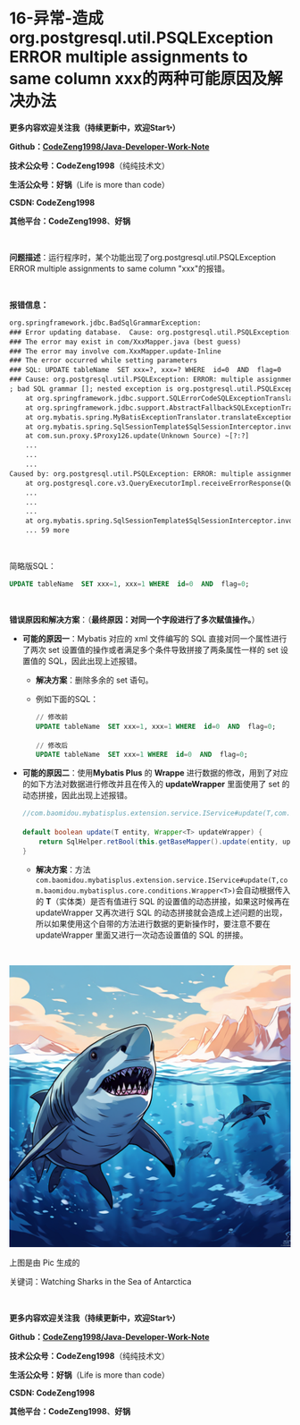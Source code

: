 # 16-异常-造成org.postgresql.util.PSQLException ERROR multiple assignments to same column xxx的两种可能原因及解决办法



**更多内容欢迎关注我（持续更新中，欢迎Star✨）**

**Github：[CodeZeng1998/Java-Developer-Work-Note](https://github.com/CodeZeng1998/Java-Developer-Work-Note)**

**技术公众号：CodeZeng1998**（纯纯技术文）

**生活公众号：好锅**（Life is more than code）

**CSDN: CodeZeng1998**

**其他平台：CodeZeng1998**、**好锅**



<br/>



**问题描述**：运行程序时，某个功能出现了org.postgresql.util.PSQLException ERROR multiple assignments to same column "xxx"的报错。



<br/>

**报错信息：**

```txt
org.springframework.jdbc.BadSqlGrammarException: 
### Error updating database.  Cause: org.postgresql.util.PSQLException: ERROR: multiple assignments to same column "xxx"
### The error may exist in com/XxxMapper.java (best guess)
### The error may involve com.XxxMapper.update-Inline
### The error occurred while setting parameters
### SQL: UPDATE tableName  SET xxx=?, xxx=? WHERE  id=0  AND  flag=0
### Cause: org.postgresql.util.PSQLException: ERROR: multiple assignments to same column "xxx"
; bad SQL grammar []; nested exception is org.postgresql.util.PSQLException: ERROR: multiple assignments to same column "xxx"
	at org.springframework.jdbc.support.SQLErrorCodeSQLExceptionTranslator.doTranslate(SQLErrorCodeSQLExceptionTranslator.java:235) ~[spring-jdbc-5.2.1.RELEASE.jar:5.2.1.RELEASE]
	at org.springframework.jdbc.support.AbstractFallbackSQLExceptionTranslator.translate(AbstractFallbackSQLExceptionTranslator.java:72) ~[spring-jdbc-5.2.1.RELEASE.jar:5.2.1.RELEASE]
	at org.mybatis.spring.MyBatisExceptionTranslator.translateExceptionIfPossible(MyBatisExceptionTranslator.java:73) ~[mybatis-spring-2.0.1.jar:2.0.1]
	at org.mybatis.spring.SqlSessionTemplate$SqlSessionInterceptor.invoke(SqlSessionTemplate.java:446) ~[mybatis-spring-2.0.1.jar:2.0.1]
	at com.sun.proxy.$Proxy126.update(Unknown Source) ~[?:?]
	...
	...
	...
Caused by: org.postgresql.util.PSQLException: ERROR: multiple assignments to same column "xxx"
	at org.postgresql.core.v3.QueryExecutorImpl.receiveErrorResponse(QueryExecutorImpl.java:2553) ~[postgresql-42.2.18.jar:42.2.18]
	...
	...
	...
	at org.mybatis.spring.SqlSessionTemplate$SqlSessionInterceptor.invoke(SqlSessionTemplate.java:433) ~[mybatis-spring-2.0.1.jar:2.0.1]
	... 59 more
```

<br/>

简略版SQL：

```sql
UPDATE tableName  SET xxx=1, xxx=1 WHERE  id=0  AND  flag=0;
```



<br/>

**错误原因和解决方案**：（**最终原因：对同一个字段进行了多次赋值操作。**）

* **可能的原因一**：Mybatis 对应的 xml 文件编写的 SQL 直接对同一个属性进行了两次 set 设置值的操作或者满足多个条件导致拼接了两条属性一样的 set 设置值的 SQL，因此出现上述报错。

  * **解决方案**：删除多余的 set 语句。

  * 例如下面的SQL：

    ```sql
    // 修改前
    UPDATE tableName  SET xxx=1, xxx=1 WHERE  id=0  AND  flag=0;
    
    // 修改后
    UPDATE tableName  SET xxx=1 WHERE  id=0  AND  flag=0;
    ```

    

* **可能的原因二**：使用**Mybatis Plus** 的 **Wrappe** 进行数据的修改，用到了对应的如下方法对数据进行修改并且在传入的 **updateWrapper** 里面使用了 set 的动态拼接，因此出现上述报错。

  ```java
  //com.baomidou.mybatisplus.extension.service.IService#update(T,com.baomidou.mybatisplus.core.conditions.Wrapper<T>)
  
  default boolean update(T entity, Wrapper<T> updateWrapper) {
      return SqlHelper.retBool(this.getBaseMapper().update(entity, updateWrapper));
  }
  ```

  * **解决方案**：方法`com.baomidou.mybatisplus.extension.service.IService#update(T,com.baomidou.mybatisplus.core.conditions.Wrapper<T>)`会自动根据传入的 **T**（实体类）是否有值进行 SQL 的设置值的动态拼接，如果这时候再在 updateWrapper 又再次进行 SQL 的动态拼接就会造成上述问题的出现，所以如果使用这个自带的方法进行数据的更新操作时，要注意不要在 updateWrapper 里面又进行一次动态设置值的 SQL 的拼接。



<br/>



![](https://github.com/CodeZeng1998/Java-Developer-Work-Note/blob/main/Exception&Error/image/16-%E5%BC%82%E5%B8%B8-%E9%80%A0%E6%88%90org.postgresql.util.PSQLException%20ERROR%20multiple%20assignments%20to%20same%20column%20xxx%E7%9A%84%E4%B8%A4%E7%A7%8D%E5%8F%AF%E8%83%BD%E5%8E%9F%E5%9B%A0%E5%8F%8A%E8%A7%A3%E5%86%B3%E5%8A%9E%E6%B3%95.png?raw=true)

上图是由 Pic 生成的

关键词：Watching Sharks in the Sea of Antarctica

<br/>



**更多内容欢迎关注我（持续更新中，欢迎Star✨）**

**Github：[CodeZeng1998/Java-Developer-Work-Note](https://github.com/CodeZeng1998/Java-Developer-Work-Note)**

**技术公众号：CodeZeng1998**（纯纯技术文）

**生活公众号：好锅**（Life is more than code）

**CSDN: CodeZeng1998**

**其他平台：CodeZeng1998**、**好锅**





